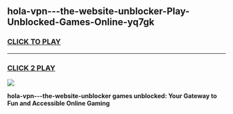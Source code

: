 
## hola-vpn---the-website-unblocker-Play-Unblocked-Games-Online-yq7gk
<h3>
<a href="https://premium76.site?title=hola-vpn---the-website-unblocker&ref=25A">CLICK TO PLAY</a></h3>
<hr>

<h3>
<a href="https://premium76.site?title=hola-vpn---the-website-unblocker&ref=25A">CLICK 2 PLAY</a>
  
</h3>

<a href="https://premium76.site?title=hola-vpn---the-website-unblocker&ref=25A"><img src="https://clearcache.store/games.png"></a>


**hola-vpn---the-website-unblocker games unblocked: Your Gateway to Fun and Accessible Online Gaming**
